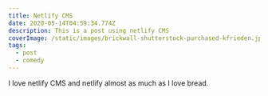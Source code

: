 ```yaml
---
title: Netlify CMS
date: 2020-05-14T04:59:34.774Z
description: This is a post using netlify CMS
coverImage: /static/images/brickwall-shutterstock-purchased-kfrieden.jpg
tags:
  - post
  - comedy
---
```

I love netlify CMS and netlify almost as much as I love bread.
